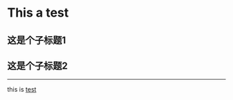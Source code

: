 # This a test
## 这是个子标题1 <!-- {docsify-ignore} -->
## 这是个子标题2

* * * 
this is [test](/sidebarTest/README.md)